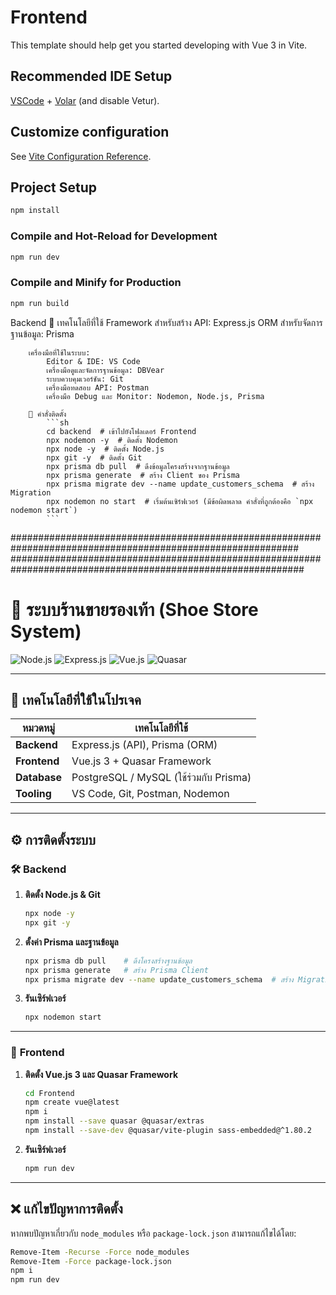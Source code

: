 # Frontend

This template should help get you started developing with Vue 3 in Vite.

## Recommended IDE Setup

[VSCode](https://code.visualstudio.com/) + [Volar](https://marketplace.visualstudio.com/items?itemName=Vue.volar) (and disable Vetur).

## Customize configuration

See [Vite Configuration Reference](https://vite.dev/config/).

## Project Setup

```sh
npm install
```

### Compile and Hot-Reload for Development

```sh
npm run dev
```

### Compile and Minify for Production

```sh
npm run build
```



 Backend
        📌 เทคโนโลยีที่ใช้
        Framework 
            สำหรับสร้าง API: Express.js
            ORM สำหรับจัดการฐานข้อมูล: Prisma
            
        เครื่องมือที่ใช้ในระบบ:
            Editor & IDE: VS Code
            เครื่องมือดูและจัดการฐานข้อมูล: DBVear
            ระบบควบคุมเวอร์ชัน: Git
            เครื่องมือทดสอบ API: Postman
            เครื่องมือ Debug และ Monitor: Nodemon, Node.js, Prisma

        📌 คำสั่งติดตั้ง
            ```sh
            cd backend  # เข้าไปยังโฟลเดอร์ Frontend
            npx nodemon -y  # ติดตั้ง Nodemon
            npx node -y  # ติดตั้ง Node.js
            npx git -y  # ติดตั้ง Git
            npx prisma db pull  # ดึงข้อมูลโครงสร้างจากฐานข้อมูล
            npx prisma generate  # สร้าง Client ของ Prisma
            npx prisma migrate dev --name update_customers_schema  # สร้าง Migration
            npx nodemon no start  # เริ่มต้นเซิร์ฟเวอร์ (มีข้อผิดพลาด คำสั่งที่ถูกต้องคือ `npx nodemon start`) 
            ```

############################################################################################################
#############################################################################################################
# 🚀 ระบบร้านขายรองเท้า (Shoe Store System)

![Node.js](-) ![Express.js](-) ![Vue.js]([https://img.shields.io/badge/Vue.js-3-green](https://vuejs.org/guide/quick-start.html)) ![[Quasar](https://quasar.dev/start/vite-plugin)]([https://img.shields.io/badge/Quasar-Framework-orange](https://quasar.dev/start/vite-plugin))

---

## 📌 เทคโนโลยีที่ใช้ในโปรเจค
| หมวดหมู่ | เทคโนโลยีที่ใช้ |
|----------|----------------|
| **Backend** | Express.js (API), Prisma (ORM) |
| **Frontend** | Vue.js 3 + Quasar Framework |
| **Database** | PostgreSQL / MySQL (ใช้ร่วมกับ Prisma) |
| **Tooling** | VS Code, Git, Postman, Nodemon |

---

## ⚙️ การติดตั้งระบบ

### 🛠 **Backend**
1. **ติดตั้ง Node.js & Git**
    ```sh
    npx node -y
    npx git -y
    ```
2. **ตั้งค่า Prisma และฐานข้อมูล**
    ```sh
    npx prisma db pull    # ดึงโครงสร้างฐานข้อมูล
    npx prisma generate   # สร้าง Prisma Client
    npx prisma migrate dev --name update_customers_schema  # สร้าง Migration
    ```
3. **รันเซิร์ฟเวอร์**
    ```sh
    npx nodemon start
    ```

---

### 🎨 **Frontend**
1. **ติดตั้ง Vue.js 3 และ Quasar Framework**
    ```sh
    cd Frontend
    npm create vue@latest
    npm i
    npm install --save quasar @quasar/extras
    npm install --save-dev @quasar/vite-plugin sass-embedded@^1.80.2
    ```
2. **รันเซิร์ฟเวอร์**
    ```sh
    npm run dev
    ```

---

## ❌ แก้ไขปัญหาการติดตั้ง
หากพบปัญหาเกี่ยวกับ `node_modules` หรือ `package-lock.json` สามารถแก้ไขได้โดย:
```sh
Remove-Item -Recurse -Force node_modules
Remove-Item -Force package-lock.json
npm i
npm run dev
